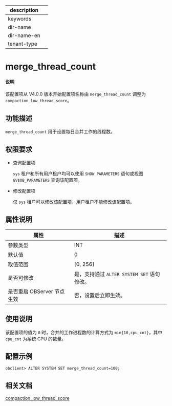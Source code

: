|description||
|---|---|
|keywords||
|dir-name||
|dir-name-en||
|tenant-type||

# merge_thread_count

<main id="notice" type='explain'>
  <h4>说明</h4>
  <p>该配置项从 V4.0.0 版本开始配置项名称由 <code>merge_thread_count</code> 调整为 <code>compaction_low_thread_score</code>。</p>
</main>

## 功能描述

`merge_thread_count` 用于设置每日合并工作的线程数。

## 权限要求

* 查询配置项

  `sys` 租户和所有用户租户均可以使用 `SHOW PARAMETERS` 语句或视图 `GV$OB_PARAMETERS` 查询该配置项。

* 修改配置项

  仅 `sys` 租户可以修改该配置项，用户租户不能修改该配置项。

## 属性说明

|      **属性**      |   **描述**   |
|------------------|------------|
| 参数类型             | INT         |
| 默认值               | 0          |
| 取值范围             | [0, 256] |
| 是否可修改           | 是，支持通过 `ALTER SYSTEM SET` 语句修改。|
| 是否重启 OBServer 节点生效 | 否，设置后立即生效。          |

## 使用说明

该配置项的值为 `0` 时，合并的工作进程数的计算方式为 `min{10,cpu_cnt}`，其中 `cpu_cnt` 为系统 CPU 的数量。

## 配置示例

```shell
obclient> ALTER SYSTEM SET merge_thread_count=100;
```

## 相关文档

[compaction_low_thread_score](../400.tenant-level-configuration-items/1200.compaction_low_thread_score.md)